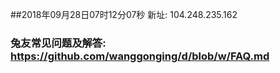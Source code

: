 ##2018年09月28日07时12分07秒 新址: 104.248.235.162
### 兔友常见问题及解答: https://github.com/wanggonging/d/blob/w/FAQ.md
